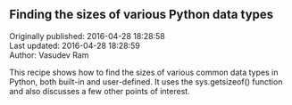 ## Finding the sizes of various Python data types  
Originally published: 2016-04-28 18:28:58  
Last updated: 2016-04-28 18:28:59  
Author: Vasudev Ram  
  
This recipe shows how to find the sizes of various common data types in Python, both built-in and user-defined. It uses the sys.getsizeof() function and also discusses a few other points of interest.
